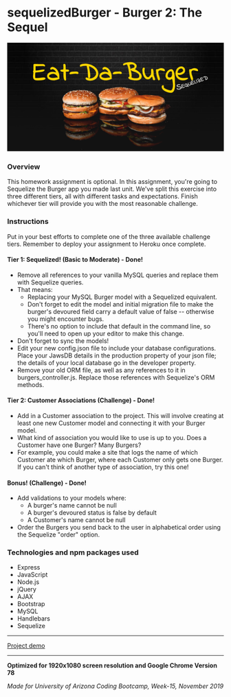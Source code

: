 # sequelizedBurger - Burger 2: The Sequel

![Eat-Da-Burger-Sequelized!](public/assets/img/githubtpl.png)

### Overview

This homework assignment is optional.
In this assignment, you're going to Sequelize the Burger app you made last unit. We've split this exercise into three different tiers, all with different tasks and expectations. Finish whichever tier will provide you with the most reasonable challenge.

### Instructions

Put in your best efforts to complete one of the three available challenge tiers. Remember to deploy your assignment to Heroku once complete.

#### Tier 1: Sequelized! (Basic to Moderate) - Done!

* Remove all references to your vanilla MySQL queries and replace them with Sequelize queries.
* That means:
  * Replacing your MySQL Burger model with a Sequelized equivalent.
  * Don't forget to edit the model and initial migration file to make the burger's devoured field carry a default value of false -- otherwise you might encounter bugs.
  * There's no option to include that default in the command line, so you'll need to open up your editor to make this change.
* Don't forget to sync the models!
* Edit your new config.json file to include your database configurations. Place your JawsDB details in the production property of your json file; the details of your local database go in the developer property.
* Remove your old ORM file, as well as any references to it in burgers_controller.js. Replace those references with Sequelize's ORM methods.

#### Tier 2: Customer Associations (Challenge) - Done!

* Add in a Customer association to the project. This will involve creating at least one new Customer model and connecting it with your Burger model.
* What kind of association you would like to use is up to you. Does a Customer have one Burger? Many Burgers?
* For example, you could make a site that logs the name of which Customer ate which Burger, where each Customer only gets one Burger. If you can't think of another type of association, try this one!

#### Bonus! (Challenge) - Done!

* Add validations to your models where:
  * A burger's name cannot be null
  * A burger's devoured status is false by default
  * A Customer's name cannot be null
* Order the Burgers you send back to the user in alphabetical order using the Sequelize "order" option.

### Technologies and npm packages used

* Express
* JavaScript
* Node.js
* jQuery
* AJAX
* Bootstrap
* MySQL
* Handlebars
* Sequelize

---

[Project demo](https://dry-harbor-65792.herokuapp.com/)

---

**Optimized for 1920x1080 screen resolution and Google Chrome Version 78**

_Made for University of Arizona Coding Bootcamp, Week-15, November 2019_